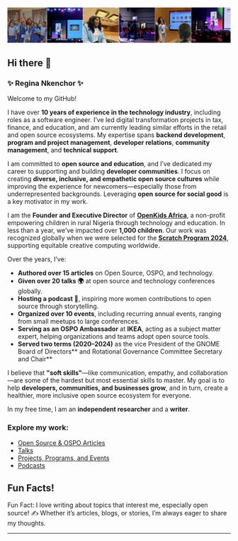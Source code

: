 ![GitHub Profile Cover](https://github.com/reginankenchor/reginankenchor/blob/main/Github%20Profile%20Cover%20.jpg)


## Hi there 👋

### **✨ Regina Nkenchor ✨**

Welcome to my GitHub! 

I have over **10 years of experience in the technology industry**, including roles as a software engineer. I’ve led digital transformation projects in tax, finance, and education, and am currently leading similar efforts in the retail and open source ecosystems. My expertise spans **backend development**, **program and project management**, **developer relations**, **community management**, and **technical support**.

I am committed to **open source and education**, and I’ve dedicated my career to supporting and building **developer communities**. I focus on creating **diverse, inclusive, and empathetic open source cultures** while improving the experience for newcomers—especially those from underrepresented backgrounds. Leveraging **open source for social good** is a key motivator in my work.

I am the **Founder and Executive Director** of **[OpenKids Africa](https://www.openkidsafrica.org/)**, a non-profit empowering children in rural Nigeria through technology and education. In less than a year, we’ve impacted over **1,000 children**. Our work was recognized globally when we were selected for the **[Scratch Program 2024](https://sip.scratch.mit.edu/sec/)**, supporting equitable creative computing worldwide.


Over the years, I’ve:
- **Authored over 15 articles** on Open Source, OSPO, and technology. 
- **Given over 20 talks 🌍** at open source and technology conferences globally.  
- **Hosting a podcast 🎤**, inspiring more women contributions to open source through storytelling.  
- **Organized over 10 events**, including recurring annual events, ranging from small meetups to large conferences.  
- **Serving as an OSPO Ambassador** at **IKEA**, acting as a subject matter expert, helping organizations and teams adopt open source tools.  
- **Served two terms (2020–2024)** as the vice President of the GNOME Board of Directors** and Rotational Governance Committee Secretary and Chair**

I believe that **"soft skills"**—like communication, empathy, and collaboration—are some of the hardest but most essential skills to master. My goal is to help **developers, communities, and businesses grow**, and in turn, create a healthier, more inclusive open source ecosystem for everyone.

In my free time, I am an **independent researcher** and a **writer**.

### Explore my work:

- [Open Source & OSPO Articles](opensource_and_ospo_articles.md)  
- [Talks](talks.md)  
- [Projects, Programs, and Events](projects_and_programs.md)  
- [Podcasts](podcasts.md)


## Fun Facts!  
Fun Fact: I love writing about topics that interest me, especially open source! ✍️ Whether it’s articles, blogs, or stories, I’m always eager to share my thoughts.

---




<!--
**reginankenchor/reginankenchor** is a ✨ _special_ ✨ repository because its `README.md` (this file) appears on your GitHub profile.


